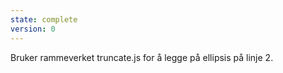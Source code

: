 ```yaml
---
state: complete
version: 0
---
```


Bruker rammeverket truncate.js for å legge på ellipsis på linje 2. 
